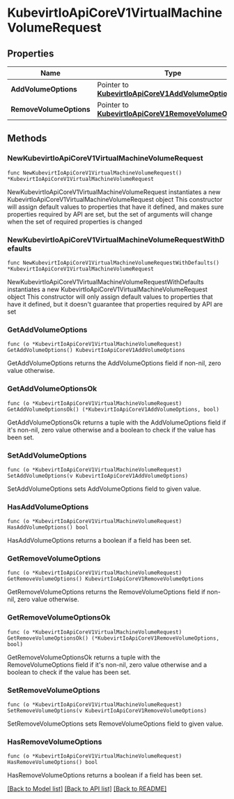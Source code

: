 # KubevirtIoApiCoreV1VirtualMachineVolumeRequest

## Properties

Name | Type | Description | Notes
------------ | ------------- | ------------- | -------------
**AddVolumeOptions** | Pointer to [**KubevirtIoApiCoreV1AddVolumeOptions**](KubevirtIoApiCoreV1AddVolumeOptions.md) |  | [optional] 
**RemoveVolumeOptions** | Pointer to [**KubevirtIoApiCoreV1RemoveVolumeOptions**](KubevirtIoApiCoreV1RemoveVolumeOptions.md) |  | [optional] 

## Methods

### NewKubevirtIoApiCoreV1VirtualMachineVolumeRequest

`func NewKubevirtIoApiCoreV1VirtualMachineVolumeRequest() *KubevirtIoApiCoreV1VirtualMachineVolumeRequest`

NewKubevirtIoApiCoreV1VirtualMachineVolumeRequest instantiates a new KubevirtIoApiCoreV1VirtualMachineVolumeRequest object
This constructor will assign default values to properties that have it defined,
and makes sure properties required by API are set, but the set of arguments
will change when the set of required properties is changed

### NewKubevirtIoApiCoreV1VirtualMachineVolumeRequestWithDefaults

`func NewKubevirtIoApiCoreV1VirtualMachineVolumeRequestWithDefaults() *KubevirtIoApiCoreV1VirtualMachineVolumeRequest`

NewKubevirtIoApiCoreV1VirtualMachineVolumeRequestWithDefaults instantiates a new KubevirtIoApiCoreV1VirtualMachineVolumeRequest object
This constructor will only assign default values to properties that have it defined,
but it doesn't guarantee that properties required by API are set

### GetAddVolumeOptions

`func (o *KubevirtIoApiCoreV1VirtualMachineVolumeRequest) GetAddVolumeOptions() KubevirtIoApiCoreV1AddVolumeOptions`

GetAddVolumeOptions returns the AddVolumeOptions field if non-nil, zero value otherwise.

### GetAddVolumeOptionsOk

`func (o *KubevirtIoApiCoreV1VirtualMachineVolumeRequest) GetAddVolumeOptionsOk() (*KubevirtIoApiCoreV1AddVolumeOptions, bool)`

GetAddVolumeOptionsOk returns a tuple with the AddVolumeOptions field if it's non-nil, zero value otherwise
and a boolean to check if the value has been set.

### SetAddVolumeOptions

`func (o *KubevirtIoApiCoreV1VirtualMachineVolumeRequest) SetAddVolumeOptions(v KubevirtIoApiCoreV1AddVolumeOptions)`

SetAddVolumeOptions sets AddVolumeOptions field to given value.

### HasAddVolumeOptions

`func (o *KubevirtIoApiCoreV1VirtualMachineVolumeRequest) HasAddVolumeOptions() bool`

HasAddVolumeOptions returns a boolean if a field has been set.

### GetRemoveVolumeOptions

`func (o *KubevirtIoApiCoreV1VirtualMachineVolumeRequest) GetRemoveVolumeOptions() KubevirtIoApiCoreV1RemoveVolumeOptions`

GetRemoveVolumeOptions returns the RemoveVolumeOptions field if non-nil, zero value otherwise.

### GetRemoveVolumeOptionsOk

`func (o *KubevirtIoApiCoreV1VirtualMachineVolumeRequest) GetRemoveVolumeOptionsOk() (*KubevirtIoApiCoreV1RemoveVolumeOptions, bool)`

GetRemoveVolumeOptionsOk returns a tuple with the RemoveVolumeOptions field if it's non-nil, zero value otherwise
and a boolean to check if the value has been set.

### SetRemoveVolumeOptions

`func (o *KubevirtIoApiCoreV1VirtualMachineVolumeRequest) SetRemoveVolumeOptions(v KubevirtIoApiCoreV1RemoveVolumeOptions)`

SetRemoveVolumeOptions sets RemoveVolumeOptions field to given value.

### HasRemoveVolumeOptions

`func (o *KubevirtIoApiCoreV1VirtualMachineVolumeRequest) HasRemoveVolumeOptions() bool`

HasRemoveVolumeOptions returns a boolean if a field has been set.


[[Back to Model list]](../README.md#documentation-for-models) [[Back to API list]](../README.md#documentation-for-api-endpoints) [[Back to README]](../README.md)


